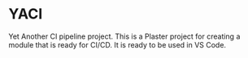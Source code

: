 # YACI
Yet Another CI pipeline project. This is a Plaster project for creating a module that is ready for CI/CD. It is ready to be used in VS Code.

